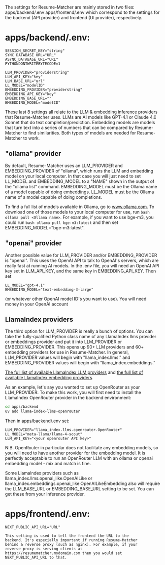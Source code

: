 The settings for Resume-Matcher are mainly stored in two files:
    apps/backend/.env
    apps/frontend/.env
which correspond to the settings for the backend (API provider) and frontend (UI provider), respectively.

# apps/backend/.env:
```env
SESSION_SECRET_KEY="string"
SYNC_DATABASE_URL="URL"
ASYNC_DATABASE_URL="URL"
PYTHONDONTWRITEBYTECODE=1

LLM_PROVIDER="providerstring"
LLM_API_KEY="key"
LLM_BASE_URL="url"
LL_MODEL="modelID"
EMBEDDING_PROVIDER="providerstring"
EMBEDDING_API_KEY="key"
EMBEDDING_BASE_URL=""
EMBEDDING_MODEL="modelID"
```

These last 8 settings all relate to the LLM & embedding inference
providers that Resume-Matcher uses. LLMs are AI models like GPT-4.1
or Claude 4.0 Sonnet that do text completion/prediction. Embedding
models are models that turn text into a series of numbers that can be
compared by Resume-Matcher to find similarities. Both types of models
are needed for Resume-Matcher to work.

## "ollama" provider
By default, Resume-Matcher uses an LLM_PROVIDER and EMBEDDING_PROVIDER
of "ollama", which runs the LLM and embedding model on your local
computer. In that case you will just need to set LL_MODEL and
EMBEDDING_MODEL to a "NAME" shown in the output of the "ollama list"
command. EMBEDDING_MODEL must be the Ollama name of a model capable of
doing embeddings. LL_MODEL must be the Ollama name of a model capable
of doing completions.

To find a full list of models available in Ollama, go to
www.ollama.com. To download one of those models to your local computer
for use, run ```bash
ollama pull <Ollama name>```. For example, if you want to
use bge-m3, you could run ```bash
ollama pull bge-m3:latest``` and then set
EMBEDDING_MODEL="bge-m3:latest".

## "openai" provider

Another possible value for LLM_PROVIDER and/or EMBEDDING_PROVIDER is
"openai". This uses the OpenAI API to talk to OpenAI's servers, which
are really fast at running AI models. In the .env file, you will need
an OpenAI API key set in LLM_API_KEY, and the same key in
EMBEDDING_API_KEY. Then set

    LL_MODEL="gpt-4.1"
    EMBEDDING_MODEL="text-embedding-3-large"
(or whatever other OpenAI model ID's you want to use). You will need
money in your OpenAI account

## LlamaIndex providers

The third option for LLM_PROVIDER is really a bunch of options. You
can take the fully-qualified Python class name of any LlamaIndex llms
provider or embeddings provider and put it into LLM_PROVIDER or
EMBEDDING_PROVIDER. This opens up 90+ LLM providers and 60+ embedding
providers for use in Resume-Matcher.  In general, LLM_PROVIDER values
will begin with "llama_index.llms." and EMBEDDING_PROVIDER values will
begin with "llama_index.embeddings."

[The full list of available LlamaIndex LLM providers](https://docs.llamaindex.ai/en/stable/module_guides/models/llms/modules/#available-llm-integrations)
and [the full list of available LlamaIndex embedding providers](https://docs.llamaindex.ai/en/stable/module_guides/models/embeddings/#list-of-supported-embeddings).

As an example, let's say you wanted to set up OpenRouter as your
LLM_PROVIDER. To make this work, you will first need to install the
LlamaIndex OpenRouter provider in the backend environment:
```bash
cd apps/backend
uv add llama-index-llms-openrouter
```
Then in apps/backend/.env set:
```env
LLM_PROVIDER="llama_index.llms.openrouter.OpenRouter"
LL_MODEL="meta-llama/llama-4-scout"
LLM_API_KEY="<your openrouter API key>"
```

N.B. OpenRouter in particular does not facilitate any embedding
models, so you will need to have another provider for the embedding
model. It is perfectly acceptable to run an OpenRouter LLM with an
ollama or openai embedding model - mix and match is fine.

Some LlamaIndex providers such as
llama_index.llms.openai_like.OpenAILike or
llama_index.embeddings.openai_like.OpenAILikeEmbedding also will
require the LLM_BASE_URL or EMBEDDING_BASE_URL setting to be set. You
can get these from your inference provider.

# apps/frontend/.env:

    NEXT_PUBLIC_API_URL="URL"

    This setting is used to tell the frontend the URL to the
    backend. It's especially important if running Resume-Matcher
    behind a reverse proxy (such as nginx). For example, if your
    reverse proxy is serving clients at
    https://resumematcher.mydomain.com then you would set
    NEXT_PUBLIC_API_URL to that.